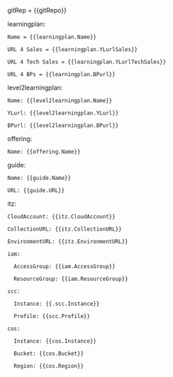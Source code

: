  gitRep = {{gitRepo}}

 learningplan:
 
    Name = {{learningplan.Name}}
 
    URL 4 Sales = {{learningplan.YLurlSales}}
 
    URL 4 Tech Sales = {{learningplan.YLurlTechSales}}
 
    URL 4 BPs = {{learningplan.BPurl}}


  level2learningplan:
 
    Name: {{level2learningplan.Name}}
 
    YLurl: {{level2learningplan.YLurl}}
 
    BPurl: {{level2learningplan.BPurl}}
  
  offering:
 
    Name: {{offering.Name}}

  guide:
 
    Name: {{guide.Name}}
 
    URL: {{guide.URL}}

  itz:
 
    CloudAccount: {{itz.CloudAccount}}
 
    CollectionURL: {{itz.CollectionURL}}
 
    EnvironmentURL: {{itz.EnvironmentURL}}

    iam:
 
      AccessGroup: {{iam.AccessGroup}}
 
      ResourceGroup: {{iam.ResourceGroup}}
    
    scc:
 
      Instance: {{.scc.Instance}}
 
      Profile: {{scc.Profile}}
    
    cos:
 
      Instance: {{cos.Instance}}
 
      Bucket: {{cos.Bucket}}
 
      Region: {{cos.Region}}

